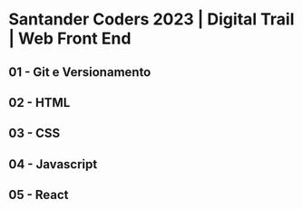 # Santander Coders 2023 | Digital Trail | Web Front End
## 01 - Git e Versionamento
## 02 - HTML
## 03 - CSS
## 04 - Javascript
## 05 - React
